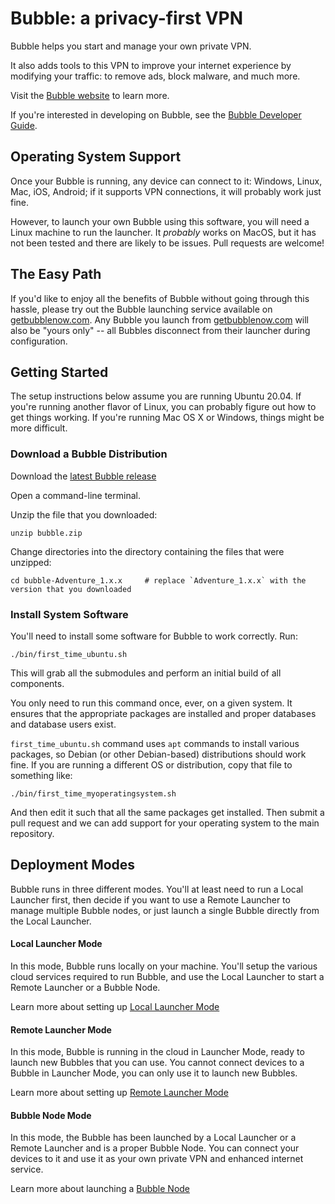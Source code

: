 # Bubble: a privacy-first VPN

Bubble helps you start and manage your own private VPN.

It also adds tools to this VPN to improve your internet experience by modifying your traffic: to
remove ads, block malware, and much more.

Visit the [Bubble website](https://getbubblenow.com/) to learn more.

If you're interested in developing on Bubble, see the [Bubble Developer Guide](docs/dev.md).

## Operating System Support
Once your Bubble is running, any device can connect to it: Windows, Linux, Mac, iOS, Android;
if it supports VPN connections, it will probably work just fine.

However, to launch your own Bubble using this software, you will need a Linux machine to run the launcher.
It *probably* works on MacOS, but it has not been tested and there are likely to be issues. Pull requests are welcome!

## The Easy Path
If you'd like to enjoy all the benefits of Bubble without going through this hassle, please try out the Bubble launching
service available on [getbubblenow.com](https://getbubblenow.com/).
Any Bubble you launch from [getbubblenow.com](https://getbubblenow.com/) will also be "yours only" -- all Bubbles
disconnect from their launcher during configuration.

## Getting Started
The setup instructions below assume you are running Ubuntu 20.04. If you're running another flavor of Linux,
you can probably figure out how to get things working. If you're running Mac OS X or Windows, things might be
more difficult.

### Download a Bubble Distribution
Download the [latest Bubble release](https://jenkins.bubblev.org/public/releases/bubble/latest/bubble.zip)

Open a command-line terminal.

Unzip the file that you downloaded:

    unzip bubble.zip

Change directories into the directory containing the files that were unzipped:

    cd bubble-Adventure_1.x.x     # replace `Adventure_1.x.x` with the version that you downloaded

### Install System Software
You'll need to install some software for Bubble to work correctly. Run:

    ./bin/first_time_ubuntu.sh

This will grab all the submodules and perform an initial build of all components.

You only need to run this command once, ever, on a given system.
It ensures that the appropriate packages are installed and proper databases and database users exist.

`first_time_ubuntu.sh` command uses `apt` commands to install various packages, so Debian (or other Debian-based)
distributions should work fine. If you are running a different OS or distribution, copy that file to something like:
                                
    ./bin/first_time_myoperatingsystem.sh
                                
And then edit it such that all the same packages get installed.
Then submit a pull request and we can add support for your operating system to the main repository.

## Deployment Modes
Bubble runs in three different modes. You'll at least need to run a Local Launcher first, then
decide if you want to use a Remote Launcher to manage multiple Bubble nodes, or just launch a single Bubble
directly from the Local Launcher.

#### Local Launcher Mode
In this mode, Bubble runs locally on your machine. You'll setup the various cloud services required to run Bubble,
and use the Local Launcher to start a Remote Launcher or a Bubble Node.

Learn more about setting up [Local Launcher Mode](docs/local-launcher.md)

#### Remote Launcher Mode
In this mode, Bubble is running in the cloud in Launcher Mode, ready to launch new Bubbles that you can use.
You cannot connect devices to a Bubble in Launcher Mode, you can only use it to launch new Bubbles.

Learn more about setting up [Remote Launcher Mode](docs/remote-launcher.md)

#### Bubble Node Mode
In this mode, the Bubble has been launched by a Local Launcher or a Remote Launcher and is a proper Bubble Node.
You can connect your devices to it and use it as your own private VPN and enhanced internet service.

Learn more about launching a [Bubble Node](docs/launch-node.md)
